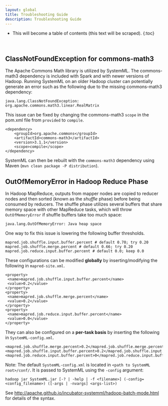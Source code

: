 ```yaml
---
layout: global
title: Troubleshooting Guide
description: Troubleshooting Guide
---
```

<!--
{% comment %}
Licensed to the Apache Software Foundation (ASF) under one or more
contributor license agreements.  See the NOTICE file distributed with
this work for additional information regarding copyright ownership.
The ASF licenses this file to you under the Apache License, Version 2.0
(the "License"); you may not use this file except in compliance with
the License.  You may obtain a copy of the License at

http://www.apache.org/licenses/LICENSE-2.0

Unless required by applicable law or agreed to in writing, software
distributed under the License is distributed on an "AS IS" BASIS,
WITHOUT WARRANTIES OR CONDITIONS OF ANY KIND, either express or implied.
See the License for the specific language governing permissions and
limitations under the License.
{% endcomment %}
-->

* This will become a table of contents (this text will be scraped).
{:toc}

<br/>


## ClassNotFoundException for commons-math3

The Apache Commons Math library is utilized by SystemML. The commons-math3
dependency is included with Spark and with newer versions of Hadoop. Running
SystemML on an older Hadoop cluster can potentially generate an error such
as the following due to the missing commons-math3 dependency:

	java.lang.ClassNotFoundException: org.apache.commons.math3.linear.RealMatrix

This issue can be fixed by changing the commons-math3 `scope` in the pom.xml file
from `provided` to `compile`.

	<dependency>
		<groupId>org.apache.commons</groupId>
		<artifactId>commons-math3</artifactId>
		<version>3.1.1</version>
		<scope>compile</scope>
	</dependency>

SystemML can then be rebuilt with the `commons-math3` dependency using
Maven (`mvn clean package -P distribution`).

## OutOfMemoryError in Hadoop Reduce Phase 
In Hadoop MapReduce, outputs from mapper nodes are copied to reducer nodes and then sorted (known as the *shuffle* phase) before being consumed by reducers. The shuffle phase utilizes several buffers that share memory space with other MapReduce tasks, which will throw `OutOfMemoryError` if shuffle buffers take too much space: 

    java.lang.OutOfMemoryError: Java heap space
  
One way to fix this issue is lowering the following buffer thresholds.

    mapred.job.shuffle.input.buffer.percent # default 0.70; try 0.20 
    mapred.job.shuffle.merge.percent # default 0.66; try 0.20
    mapred.job.reduce.input.buffer.percent # default 0.0; keep 0.0

These configurations can be modified **globally** by inserting/modifying the following in `mapred-site.xml`.

    <property>
     <name>mapred.job.shuffle.input.buffer.percent</name>
     <value>0.2</value>
    </property>
    <property>
     <name>mapred.job.shuffle.merge.percent</name>
     <value>0.2</value>
    </property>
    <property>
     <name>mapred.job.reduce.input.buffer.percent</name>
     <value>0.0</value>
    </property>

They can also be configured on a **per-task basis** by inserting the following in `SystemML-config.xml`.

    <mapred.job.shuffle.merge.percent>0.2</mapred.job.shuffle.merge.percent>
    <mapred.job.shuffle.input.buffer.percent>0.2</mapred.job.shuffle.input.buffer.percent>
    <mapred.job.reduce.input.buffer.percent>0</mapred.job.reduce.input.buffer.percent>

Note: The default `SystemML-config.xml` is located in `<path to SystemML root>/conf/`. It is passed to SystemML using the `-config` argument:

    hadoop jar SystemML.jar [-? | -help | -f <filename>] (-config=<config_filename>) ([-args | -nvargs] <args-list>)
    
See http://apache.github.io/incubator-systemml/hadoop-batch-mode.html for details of the syntax. 
